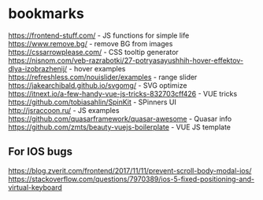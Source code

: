 # bookmarks

https://frontend-stuff.com/ - JS functions for simple life <br>
https://www.remove.bg/ - remove BG from images <br>
https://cssarrowplease.com/ - CSS tooltip generator <br>
https://nisnom.com/veb-razrabotki/27-potryasayushhih-hover-effektov-dlya-izobrazhenij/ - hover examples <br>
https://refreshless.com/nouislider/examples - range slider <br>
https://jakearchibald.github.io/svgomg/ - SVG optimize <br>
https://itnext.io/a-few-handy-vue-js-tricks-832703cff426 - VUE tricks <br>
https://github.com/tobiasahlin/SpinKit - SPinners UI <br>
http://jsraccoon.ru/ - JS examples <br>
https://github.com/quasarframework/quasar-awesome - Quasar info <br>
https://github.com/zmts/beauty-vuejs-boilerplate - VUE JS template

## For IOS bugs
https://blog.zverit.com/frontend/2017/11/11/prevent-scroll-body-modal-ios/ <br>
https://stackoverflow.com/questions/7970389/ios-5-fixed-positioning-and-virtual-keyboard <br>
